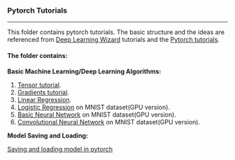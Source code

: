 ### Pytorch Tutorials
-------
This folder contains pytorch tutorials. The basic structure and the ideas are referenced from [Deep Learning Wizard](https://www.deeplearningwizard.com/) tutorials and the [Pytorch tutorials](https://pytorch.org/tutorials/).

#### The folder contains:
**Basic Machine Learning/Deep Learning Algorithms:**
1. [Tensor tutorial](1_matrices.ipynb).
2. [Gradients tutorial](2_gradients.ipynb).
3. [Linear Regression](3_linear_regression.py).
4. [Logistic Regression](4_logistic_regression_gpu.py) on MNIST dataset(GPU version).
5. [Basic Neural Network](5_multilayer_perceptron_gpu.py) on MNIST dataset(GPU version).
6. [Convolutional Neural Network](6_CNN_gpu.py) on MNIST dataset(GPU version).


**Model Saving and Loading:**

[Saving and loading model in pytorch](model_loading.py)
